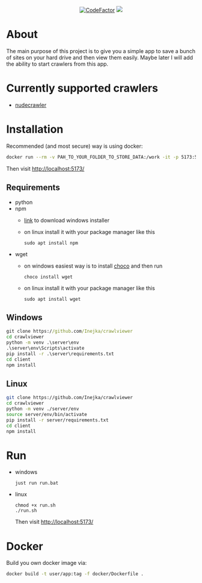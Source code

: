 <p align="center">
   <a href="https://www.codefactor.io/repository/github/inejka/crawlviewer"><img src="https://www.codefactor.io/repository/github/inejka/crawlviewer/badge" alt="CodeFactor" /></a>
   <a href="https://codecov.io/gh/Inejka/crawlviewer" > 
   <img src="https://codecov.io/gh/Inejka/crawlviewer/branch/main/graph/badge.svg?token=EZJG8ZB0IS"/> 
   </a>
</p>

# About
The main purpose of this project is to give you a simple app to save a bunch of sites on your hard drive and then view them easily. Maybe later I will add the ability to start crawlers from this app. 

# Currently supported crawlers
 - [nudecrawler](https://github.com/yaroslaff/nudecrawler)
 
# Installation
Recommended (and most secure) way is using docker:
```sh
docker run --rm -v PAH_TO_YOUR_FOLDER_TO_STORE_DATA:/work -it -p 5173:5173 -p 5000:5000  inejka/crawlviewer:dev       
```
Then visit [http://localhost:5173/](http://localhost:5173/)
## Requirements
- python
- npm 
   - [link](https://nodejs.org/en/download) to download windows installer
   - on linux install it with your package manager like this

         sudo apt install npm         
- wget
   - on windows easiest way is to install [choco](https://chocolatey.org/install) and then run
            
         choco install wget 
   - on linux install it with your package manager like this

         sudo apt install wget      

## Windows
```bat
git clone https://github.com/Inejka/crawlviewer
cd crawlviewer
python -m venv .\server\env
.\server\env\Scripts\activate
pip install -r .\server\requirements.txt
cd client
npm install
```
## Linux
```sh
git clone https://github.com/Inejka/crawlviewer
cd crawlviewer
python -m venv ./server/env
source server/env/bin/activate
pip install -r server/requirements.txt
cd client
npm install
```
# Run
- windows
      
      just run run.bat

- linux

      chmod +x run.sh
      ./run.sh

  Then visit [http://localhost:5173/](http://localhost:5173/)

# Docker
Build you own docker image via:
```sh
docker build -t user/app:tag -f docker/Dockerfile .      
```